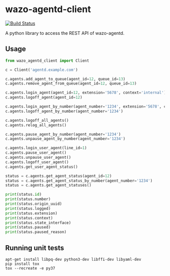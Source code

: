 # wazo-agentd-client

[![Build Status](https://jenkins.wazo.community/buildStatus/icon?job=wazo-agentd-client)](https://jenkins.wazo.community/job/wazo-agentd-client)

A python library to access the REST API of wazo-agentd.

## Usage

```python
from wazo_agentd_client import Client

c = Client('agentd.example.com')

c.agents.add_agent_to_queue(agent_id=12, queue_id=13)
c.agents.remove_agent_from_queue(agent_id=12, queue_id=13)

c.agents.login_agent(agent_id=12, extension='5678', context='internal')
c.agents.logoff_agent(agent_id=12)

c.agents.login_agent_by_number(agent_number='1234', extension='5678', context='internal')
c.agents.logoff_agent_by_number(agent_number='1234')

c.agents.logoff_all_agents()
c.agents.relog_all_agents()

c.agents.pause_agent_by_number(agent_number='1234')
c.agents.unpause_agent_by_number(agent_number='1234')

c.agents.login_user_agent(line_id=1)
c.agents.pause_user_agent()
c.agents.unpause_user_agent()
c.agents.logoff_user_agent()
c.agents.get_user_agent_status()

status = c.agents.get_agent_status(agent_id=12)
status = c.agents.get_agent_status_by_number(agent_number='1234')
status = c.agents.get_agent_statuses()

print(status.id)
print(status.number)
print(status.origin_uuid)
print(status.logged)
print(status.extension)
print(status.context)
print(status.state_interface)
print(status.paused)
print(status.paused_reason)
```


## Running unit tests

```
apt-get install libpq-dev python3-dev libffi-dev libyaml-dev
pip install tox
tox --recreate -e py37
```
